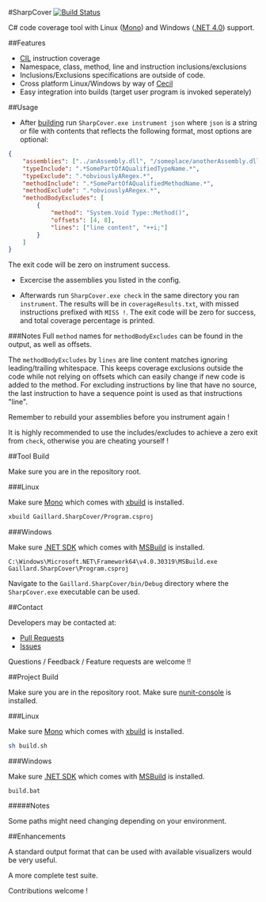 #SharpCover
[![Build Status](https://travis-ci.org/gaillard/SharpCover.png)](https://travis-ci.org/gaillard/SharpCover)

C# code coverage tool with Linux ([Mono](https://github.com/mono/mono)) and Windows ([.NET 4.0](http://www.microsoft.com/en-us/download/details.aspx?id=17851)) support.

##Features

 * [CIL](http://www.ecma-international.org/publications/standards/Ecma-335.htm) instruction coverage
 * Namespace, class, method, line and instruction inclusions/exclusions
 * Inclusions/Exclusions specifications are outside of code.
 * Cross platform Linux/Windows by way of [Cecil](http://www.mono-project.com/Cecil)
 * Easy integration into builds (target user program is invoked seperately)

##Usage

 * After [building](#tool-build) run `SharpCover.exe instrument json` where `json` is a string or file with contents that reflects the following format, most options
 are optional:

```json
{
    "assemblies": ["../anAssembly.dll", "/someplace/anotherAssembly.dll"],
    "typeInclude": ".*SomePartOfAQualifiedTypeName.*",
    "typeExclude": ".*obviouslyARegex.*",
    "methodInclude": ".*SomePartOfAQualifiedMethodName.*",
    "methodExclude": ".*obviouslyARegex.*",
    "methodBodyExcludes": [
        {
            "method": "System.Void Type::Method()",
            "offsets": [4, 8],
            "lines": ["line content", "++i;"]
        }
    ]
}
```

The exit code will be zero on instrument success.

 * Excercise the assemblies you listed in the config.

 * Afterwards run `SharpCover.exe check` in the same directory you ran `instrument`.
The results will be in `coverageResults.txt`, with missed instructions prefixed with `MISS !`.
The exit code will be zero for success, and total coverage percentage is printed.

###Notes
Full `method` names for `methodBodyExcludes` can be found in the output, as well as offsets.

The `methodBodyExcludes` by `lines` are line content matches ignoring leading/trailing whitespace.
This keeps coverage exclusions outside the code while not relying on offsets which can easily change if new code is added to the method.
For excluding instructions by line that have no source, the last instruction to have a sequence point is used as that instructions "line".

Remember to rebuild your assemblies before you instrument again !

It is highly recommended to use the includes/excludes to achieve a zero exit from `check`, otherwise you are cheating yourself !

##Tool Build

Make sure you are in the repository root.

###Linux

Make sure [Mono](https://github.com/mono/mono) which comes with [xbuild](http://www.mono-project.com/Microsoft.Build) is installed.

```bash
xbuild Gaillard.SharpCover/Program.csproj
```

###Windows

Make sure [.NET SDK](http://www.microsoft.com/en-us/download/details.aspx?id=8279) which comes with [MSBuild](http://msdn.microsoft.com/en-us/library/dd393574.aspx) is installed.

```dos
C:\Windows\Microsoft.NET\Framework64\v4.0.30319\MSBuild.exe Gaillard.SharpCover\Program.csproj
```

Navigate to the `Gaillard.SharpCover/bin/Debug` directory where the `SharpCover.exe` executable can be used.

##Contact

Developers may be contacted at:

 * [Pull Requests](https://github.com/gaillard/SharpCover/pulls)
 * [Issues](https://github.com/gaillard/SharpCover/issues)

Questions / Feedback / Feature requests are welcome !!

##Project Build

Make sure you are in the repository root.
Make sure [nunit-console](http://www.nunit.org/index.php?p=nunit-console&r=2.2.10) is installed.

###Linux

Make sure [Mono](https://github.com/mono/mono) which comes with [xbuild](http://www.mono-project.com/Microsoft.Build) is installed.


```bash
sh build.sh
```

###Windows

Make sure [.NET SDK](http://www.microsoft.com/en-us/download/details.aspx?id=8279) which comes with [MSBuild](http://msdn.microsoft.com/en-us/library/dd393574.aspx) is installed.

```dos
build.bat
```

#####Notes

Some paths might need changing depending on your environment.

##Enhancements

A standard output format that can be used with available visualizers would be very useful.

A more complete test suite.

Contributions welcome !
